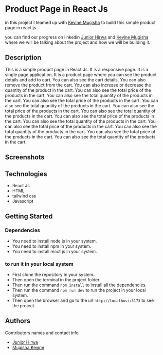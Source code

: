 # Product Page in React Js

in this project I teamed up with [Kevine Mugisha](https://github.com/kevinemug) to build this simple product page in react js.

you can find our progress on linkedin [Junior Hirwa](https://www.linkedin.com/in/hirwajr/) and [Kevine Mugisha](https://www.linkedin.com/in/kevine-mugisha-b7387b230/) where we will be talking about the project and how we will be building it.

## Description

This is a simple product page in React Js. It is a responsive page. It is a single page application. It is a product page where you can see the product details and add to cart. You can also see the cart details. You can also remove the product from the cart. You can also increase or decrease the quantity of the product in the cart. You can also see the total price of the products in the cart. You can also see the total quantity of the products in the cart. You can also see the total price of the products in the cart. You can also see the total quantity of the products in the cart. You can also see the total price of the products in the cart. You can also see the total quantity of the products in the cart. You can also see the total price of the products in the cart. You can also see the total quantity of the products in the cart. You can also see the total price of the products in the cart. You can also see the total quantity of the products in the cart. You can also see the total price of the products in the cart. You can also see the total quantity of the products in the cart.

## Screenshots



## Technologies

* React Js
* HTML
* tailwind css
* Javascript

## Getting Started

### Dependencies

* You need to install node js in your system.
* You need to install npm in your system.
* You need to install react js in your system.

### to run it in your local system

* First clone the repository in your system.
* Then open the terminal in the project folder.
* Then run the command `npm install` to install all the dependencies.
* Then run the command `npm run dev` to run the project in your local system.
* Then open the browser and go to the url `http://localhost:5173` to see the project.


## Authors

Contributors names and contact info

* [Junior Hirwa](https://www.github.com/HIRWA13)
* [Mugisha Kevine](https://www.github.com/kevinemug)